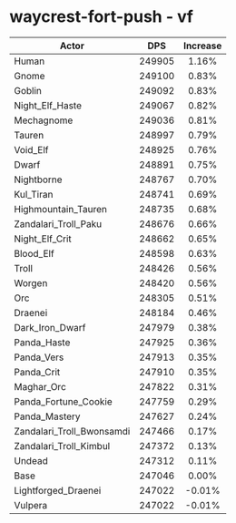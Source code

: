 # waycrest-fort-push - vf
| Actor | DPS | Increase |
|---|:---:|:---:|
|Human|249905|1.16%|
|Gnome|249100|0.83%|
|Goblin|249092|0.83%|
|Night_Elf_Haste|249067|0.82%|
|Mechagnome|249036|0.81%|
|Tauren|248997|0.79%|
|Void_Elf|248925|0.76%|
|Dwarf|248891|0.75%|
|Nightborne|248767|0.70%|
|Kul_Tiran|248741|0.69%|
|Highmountain_Tauren|248735|0.68%|
|Zandalari_Troll_Paku|248676|0.66%|
|Night_Elf_Crit|248662|0.65%|
|Blood_Elf|248598|0.63%|
|Troll|248426|0.56%|
|Worgen|248420|0.56%|
|Orc|248305|0.51%|
|Draenei|248184|0.46%|
|Dark_Iron_Dwarf|247979|0.38%|
|Panda_Haste|247925|0.36%|
|Panda_Vers|247913|0.35%|
|Panda_Crit|247910|0.35%|
|Maghar_Orc|247822|0.31%|
|Panda_Fortune_Cookie|247759|0.29%|
|Panda_Mastery|247627|0.24%|
|Zandalari_Troll_Bwonsamdi|247466|0.17%|
|Zandalari_Troll_Kimbul|247372|0.13%|
|Undead|247312|0.11%|
|Base|247046|0.00%|
|Lightforged_Draenei|247022|-0.01%|
|Vulpera|247022|-0.01%|
